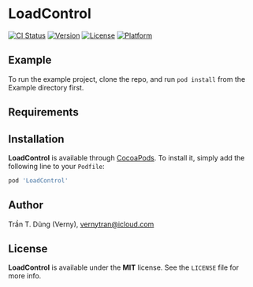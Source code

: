 # LoadControl

[![CI Status](https://img.shields.io/travis/verny-tran/LoadControl}.svg?style=flat)](https://travis-ci.org/verny-tran/LoadControl})
[![Version](https://img.shields.io/cocoapods/v/${POD_NAME}.svg?style=flat)](https://cocoapods.org/pods/LoadControl)
[![License](https://img.shields.io/cocoapods/l/${POD_NAME}.svg?style=flat)](https://cocoapods.org/pods/LoadControl)
[![Platform](https://img.shields.io/cocoapods/p/${POD_NAME}.svg?style=flat)](https://cocoapods.org/pods/LoadControl)

## Example

To run the example project, clone the repo, and run `pod install` from the Example directory first.

## Requirements

## Installation

**LoadControl** is available through [CocoaPods](https://cocoapods.org). To install
it, simply add the following line to your `Podfile`:

```ruby
pod 'LoadControl'
```

## Author

Trần T. Dũng (Verny), vernytran@icloud.com

## License

**LoadControl** is available under the **MIT** license. See the `LICENSE` file for more info.
